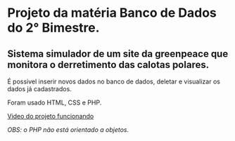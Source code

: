 # Projeto da matéria Banco de Dados do 2° Bimestre.
## Sistema simulador de um site da greenpeace que monitora o derretimento das calotas polares.

É possivel inserir novos dados no banco de dados, deletar e visualizar os dados já cadastrados.

Foram usado HTML, CSS e PHP.

[Video do projeto funcionando](https://www.youtube.com/watch?v=_bJoZ7XbBNg&t=2s)

*OBS: o PHP não está orientado a objetos.*
